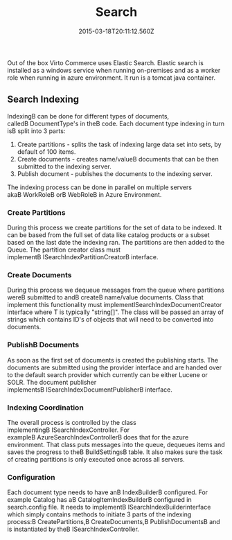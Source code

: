 ﻿---
title: Search
description: Search
layout: docs
date: 2015-03-18T20:11:12.560Z
priority: 4
---
Out of the box Virto Commerce uses Elastic Search. Elastic search is installed as a windows service when running on-premises and as a worker role when running in azure environment. It run is a tomcat java container.

## Search Indexing

IndexingВ can be done for different types of documents, calledВ DocumentType's in theВ code. Each document type indexing in turn isВ split into 3 parts:

1. Create partitions - splits the task of indexing large data set into sets, by default of 100 items.
2. Create documents - creates name/valueВ documents that can be then submitted to the indexing server.
3. Publish document - publishes the documents to the indexing server.

The indexing process can be done in parallel on multiple servers akaВ WorkRoleВ orВ WebRoleВ in Azure Environment.

### Create Partitions

During this process we create partitions for the set of data to be indexed. It can be based from the full set of data like catalog products or a subset based on the last date the indexing ran. The partitions are then added to the Queue. The partition creator class must implementВ ISearchIndexPartitionCreatorВ interface.

### Create Documents

During this process we dequeue messages from the queue where partitions wereВ submitted to andВ createВ name/value documents. Class that implement this functionality must implementISearchIndexDocumentCreator<T> interface where T is typically "string[]". The class will be passed an array of strings which contains ID's of objects that will need to be converted into documents.

### PublishВ Documents

As soon as the first set of documents is created the publishing starts. The documents are submitted using the provider interface and are handed over to the default search provider which currently can be either Lucene or SOLR. The document publisher implementsВ ISearchIndexDocumentPublisherВ interface.

### Indexing Coordination

The overall process is controlled by the class implementingВ ISearchIndexController. For exampleВ AzureSearchIndexControllerВ does that for the azure environment. That class puts messages into the queue, dequeues items and saves the progress to theВ BuildSettingsВ table. It also makes sure the task of creating partitions is only executed once across all servers.

### Configuration

Each document type needs to have anВ IndexBuilderВ configured. For example Catalog has aВ CatalogItemIndexBuilderВ configured in search.config file. It needs to implementВ ISearchIndexBuilderinterface which simply contains methods to initiate 3 parts of the indexing process:В CreatePartitions,В CreateDocuments,В PublishDocumentsВ and is instantiated by theВ ISearchIndexController.
